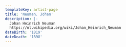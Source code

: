 ```yaml
---
templateKey: artist-page
title: 'Neuman, Johan'
description: |-
  Johan Heinrich Neuman
  https://nl.wikipedia.org/wiki/Johan_Heinrich_Neuman
dateBirth: '1819'
dateDeath: '1898'
---
```


